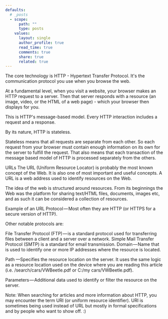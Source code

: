 ```yaml
---
defaults:
  # _posts
  - scope:
      path: ""
      type: posts
    values:
      layout: single
      author_profile: true
      read_time: true
      comments: true
      share: true
      related: true
---
```


The core technology is HTTP - Hypertext Transfer Protocol. It's the communication protocol you use when you browse the web.

At a fundamental level, when you visit a website, your browser makes an HTTP request to a server. Then that server responds with a resource (an image, video, or the HTML of a web page) -  which your browser then displays for you.

This is HTTP's message-based model. Every HTTP interaction includes a request and a response.

By its nature, HTTP is stateless.

Stateless means that all requests are separate from each other. So each request from your browser must contain enough information on its own for the server to fulfill the request. That also means that each transaction of the message based model of HTTP is processed separately from the others.

URLs
The URL (Uniform Resource Locator) is probably the most known concept of the Web. It is also one of most important and useful concepts. A URL is a web address used to identify resources on the Web.

The idea of the web is structured around resources. From its beginnings the Web was the platform for sharing text/HTML files, documents, images etc, and as such it can be considered a collection of resources.


Example of an URL
Protocol — Most often they are HTTP (or HTTPS for a secure version of HTTP).

Other notable protocols are:

File Transfer Protocol (FTP) — is a standard protocol used for transferring files between a client and a server over a network.
Simple Mail Transfer Protocol (SMTP) is a standard for email transmission.
Domain — Name that is used to identify one or more IP addresses where the resource is located.

Path —Specifies the resource location on the server. It uses the same logic as a resource location used on the device where you are reading this article (i.e. /search/cars/VWBeetle.pdf or C:/my cars/VWBeetle.pdf).

Parameters — Additional data used to identify or filter the resource on the server.

Note: When searching for articles and more information about HTTP, you may encounter the term URI (or uniform resource identifier). URI is sometimes being used instead of URL but mostly in formal specifications and by people who want to show off. :)
